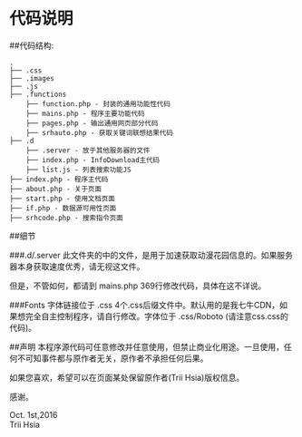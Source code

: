 代码说明
==========================

##代码结构:

```
.
├── .css
├── .images
├── .js
├── .functions
    ├── function.php - 封装的通用功能性代码
    ├── mains.php - 程序主要功能代码
    ├── pages.php - 输出通用网页部分代码
    ├── srhauto.php - 获取关键词联想结果代码
├── .d
    ├── .server - 放于其他服务器的文件
    ├── index.php - InfoDownload主代码
    ├── list.js - 列表搜索功能JS
├── index.php - 程序主代码
├── about.php - 关于页面
├── start.php - 使用文档页面
├── if.php - 数据源可用性页面
├── srhcode.php - 搜索指令页面

```

##细节

###.d/.server
此文件夹的中的文件，是用于加速获取动漫花园信息的。如果服务器本身获取速度优秀，请无视这文件。

但是，不管如何，都请到 mains.php 369行修改代码，具体在这不详说。

###Fonts
字体链接位于 .css 4个.css后缀文件中。默认用的是我七牛CDN，如果想完全自主控制程序，请自行修改。字体位于 .css/Roboto (请注意css.css的代码)。

##声明
本程序源代码可任意修改并任意使用，但禁止商业化用途。一旦使用，任何不可知事件都与原作者无关，原作者不承担任何后果。

如果您喜欢，希望可以在页面某处保留原作者(Trii Hsia)版权信息。

感谢。

Oct. 1st,2016  
Trii Hsia